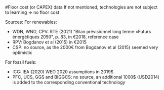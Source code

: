 #Floor cost (or CAPEX) data
If not mentioned, technologies are not subject to learning => no floor cost

Sources:
For renewables: 
- WDN, WNO, CPV: RTE (2021) "Bilan prévisionnel long terme  «Futurs énergétiques 2050", p. 83, in €2018, reference case
- RPV: Bogdanov et al (2015) in €2015
- CSP: no source, as the 2000€ from Bogdanov et al (2015) seemed very optimistic

For fossil fuels:
- ICG: IEA (2020) WEO 2020 assumptions in 2019$
- PFC, UCS, GGS and BIGGCS: no source, an additional 1000$ (USD2014) is added to the corresponding conventional technology
